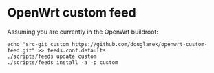# OpenWrt custom feed

Assuming you are currently in the OpenWrt buildroot:
```
echo "src-git custom https://github.com/douglarek/openwrt-custom-feed.git" >> feeds.conf.defaults
./scripts/feeds update custom
./scripts/feeds install -a -p custom
```
